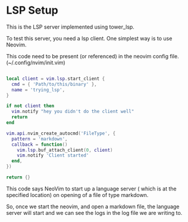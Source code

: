 # LSP Setup

This is the LSP server implemented using tower_lsp.

To test this server, you need a lsp client. One simplest way is to use Neovim.

This code need to be present (or referenced) in the neovim config file. (~/.config/nvim/init.vim)

```lua

local client = vim.lsp.start_client {
  cmd = { 'Path/to/this/binary' },
  name = 'trying_lsp',
}

if not client then
  vim.notify "hey you didn't do the client well"
  return
end

vim.api.nvim_create_autocmd('FileType', {
  pattern = 'markdown',
  callback = function()
    vim.lsp.buf_attach_client(0, client)
    vim.notify 'Client started'
  end,
})

return {}
```

This code says NeoVim to start up a language server ( which is at the specified location) on opening of a file of type markdown.

So, once we start the neovim, and open a markdown file, the language server will start and we can see the logs in the log file we are writing to.
